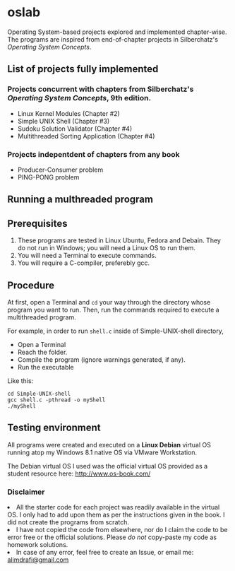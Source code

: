 # oslab
Operating System-based projects explored and implemented chapter-wise. 
The programs are inspired from end-of-chapter projects in Silberchatz's _Operating System Concepts_.

## List of projects fully implemented

### Projects concurrent with chapters from Silberchatz's _Operating System Concepts_, 9th edition.
<ul>
	<li> Linux Kernel Modules (Chapter #2)
	<li> Simple UNIX Shell (Chapter #3)
	<li> Sudoku Solution Validator (Chapter #4)
	<li> Multithreaded Sorting Application (Chapter #4)
</ul>
  
### Projects indepentdent of chapters from any book
<ul>
	<li> Producer-Consumer problem
	<li> PING-PONG problem
</ul>

## Running a multhreaded program

## Prerequisites
<ol>
	<li> These programs are tested in Linux Ubuntu, Fedora and Debain. They do not run in Windows; you will need a Linux OS to run them. </li>
	<li> You will need a Terminal to execute commands. </li>
	<li> You will require a C-compiler, preferebly gcc. </li>
</ol>

## Procedure
At first, open a Terminal and `cd` your way through the directory whose program you want to run. Then, run the commands required to execute a multithreaded program.

For example, in order to run `shell.c` inside of Simple-UNIX-shell directory,
<ul>
	<li> Open a Terminal
	<li> Reach the folder.
	<li> Compile the program (ignore warnings generated, if any).
	<li> Run the executable
</ul>
Like this:

```
cd Simple-UNIX-shell
gcc shell.c -pthread -o myShell
./myShell
```

## Testing environment
All programs were created and executed on a **Linux Debian** virtual OS running atop my Windows 8.1 native OS via VMware Workstation.

The Debian virtual OS I used was the official virtual OS provided as a student resource here: http://www.os-book.com/ 

### Disclaimer
<li> All the starter code for each project was readily available in the virtual OS. I only had to add upon them as per the instructions given in the book. I did not create the programs from scratch.
<li> I have not copied the code from elsewhere, nor do I claim the code to be error free or the official solutions. 
Please <em>do not</em> copy-paste my code as homework solutions.
<li> In case of any error, feel free to create an Issue, or email me: <a href="mailto:alimdrafi@gmail.com" target="_blank"> alimdrafi@gmail.com </a>
